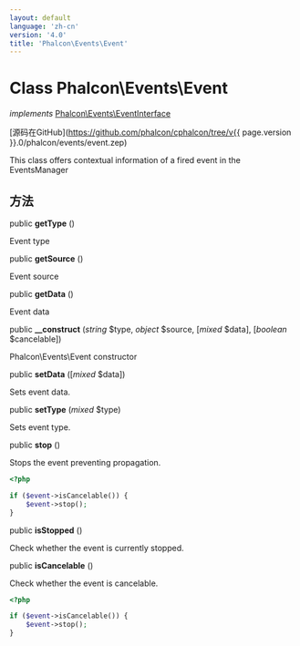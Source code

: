 ```yaml
---
layout: default
language: 'zh-cn'
version: '4.0'
title: 'Phalcon\Events\Event'
---
```


# Class **Phalcon\Events\Event**

*implements* [Phalcon\Events\EventInterface](Phalcon_Events_EventInterface)

[源码在GitHub](https://github.com/phalcon/cphalcon/tree/v{{ page.version }}.0/phalcon/events/event.zep)

This class offers contextual information of a fired event in the EventsManager

## 方法

public **getType** ()

Event type

public **getSource** ()

Event source

public **getData** ()

Event data

public **__construct** (*string* $type, *object* $source, [*mixed* $data], [*boolean* $cancelable])

Phalcon\Events\Event constructor

public **setData** ([*mixed* $data])

Sets event data.

public **setType** (*mixed* $type)

Sets event type.

public **stop** ()

Stops the event preventing propagation.

```php
<?php

if ($event->isCancelable()) {
    $event->stop();
}

```

public **isStopped** ()

Check whether the event is currently stopped.

public **isCancelable** ()

Check whether the event is cancelable.

```php
<?php

if ($event->isCancelable()) {
    $event->stop();
}

```